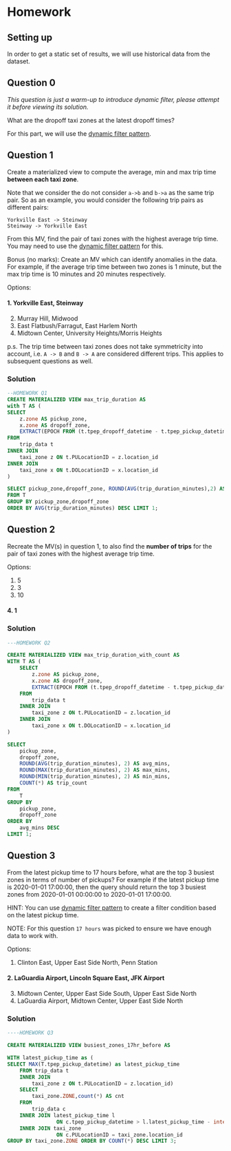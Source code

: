 # Homework

## Setting up

In order to get a static set of results, we will use historical data from the dataset.

## Question 0

_This question is just a warm-up to introduce dynamic filter, please attempt it before viewing its solution._

What are the dropoff taxi zones at the latest dropoff times?

For this part, we will use the [dynamic filter pattern](https://docs.risingwave.com/docs/current/sql-pattern-dynamic-filters/).

## Question 1

Create a materialized view to compute the average, min and max trip time **between each taxi zone**.

Note that we consider the do not consider `a->b` and `b->a` as the same trip pair.
So as an example, you would consider the following trip pairs as different pairs:

```plaintext
Yorkville East -> Steinway
Steinway -> Yorkville East
```

From this MV, find the pair of taxi zones with the highest average trip time.
You may need to use the [dynamic filter pattern](https://docs.risingwave.com/docs/current/sql-pattern-dynamic-filters/) for this.

Bonus (no marks): Create an MV which can identify anomalies in the data. For example, if the average trip time between two zones is 1 minute,
but the max trip time is 10 minutes and 20 minutes respectively.

Options:

#### 1. Yorkville East, Steinway

2. Murray Hill, Midwood
3. East Flatbush/Farragut, East Harlem North
4. Midtown Center, University Heights/Morris Heights

p.s. The trip time between taxi zones does not take symmetricity into account, i.e. `A -> B` and `B -> A` are considered different trips. This applies to subsequent questions as well.

### Solution

```sql
--HOMEWORK Q1
CREATE MATERIALIZED VIEW max_trip_duration AS
with T AS (
SELECT
    z.zone AS pickup_zone,
    x.zone AS dropoff_zone,
    EXTRACT(EPOCH FROM (t.tpep_dropoff_datetime - t.tpep_pickup_datetime)) / 60 AS trip_duration_minutes
FROM
    trip_data t
INNER JOIN
    taxi_zone z ON t.PULocationID = z.location_id
INNER JOIN
    taxi_zone x ON t.DOLocationID = x.location_id
)

SELECT pickup_zone,dropoff_zone, ROUND(AVG(trip_duration_minutes),2) AS AVG_MINS,ROUND(MAX(trip_duration_minutes),2) AS MAX_MINS,ROUND(MIN(trip_duration_minutes),2) AS MIN_MINUTES
FROM T
GROUP BY pickup_zone,dropoff_zone
ORDER BY AVG(trip_duration_minutes) DESC LIMIT 1;
```

## Question 2

Recreate the MV(s) in question 1, to also find the **number of trips** for the pair of taxi zones with the highest average trip time.

Options:

1. 5
2. 3
3. 10

#### 4. 1

### Solution

```sql
---HOMEWORK Q2

CREATE MATERIALIZED VIEW max_trip_duration_with_count AS
WITH T AS (
    SELECT
        z.zone AS pickup_zone,
        x.zone AS dropoff_zone,
        EXTRACT(EPOCH FROM (t.tpep_dropoff_datetime - t.tpep_pickup_datetime)) / 60 AS trip_duration_minutes
    FROM
        trip_data t
    INNER JOIN
        taxi_zone z ON t.PULocationID = z.location_id
    INNER JOIN
        taxi_zone x ON t.DOLocationID = x.location_id
)

SELECT
    pickup_zone,
    dropoff_zone,
    ROUND(AVG(trip_duration_minutes), 2) AS avg_mins,
    ROUND(MAX(trip_duration_minutes), 2) AS max_mins,
    ROUND(MIN(trip_duration_minutes), 2) AS min_mins,
    COUNT(*) AS trip_count
FROM
    T
GROUP BY
    pickup_zone,
    dropoff_zone
ORDER BY
    avg_mins DESC
LIMIT 1;
```

## Question 3

From the latest pickup time to 17 hours before, what are the top 3 busiest zones in terms of number of pickups?
For example if the latest pickup time is 2020-01-01 17:00:00,
then the query should return the top 3 busiest zones from 2020-01-01 00:00:00 to 2020-01-01 17:00:00.

HINT: You can use [dynamic filter pattern](https://docs.risingwave.com/docs/current/sql-pattern-dynamic-filters/)
to create a filter condition based on the latest pickup time.

NOTE: For this question `17 hours` was picked to ensure we have enough data to work with.

Options:

1. Clinton East, Upper East Side North, Penn Station

#### 2. LaGuardia Airport, Lincoln Square East, JFK Airport

3. Midtown Center, Upper East Side South, Upper East Side North
4. LaGuardia Airport, Midtown Center, Upper East Side North

### Solution

```sql
----HOMEWORK Q3

CREATE MATERIALIZED VIEW busiest_zones_17hr_before AS

WITH latest_pickup_time as (
SELECT MAX(T.tpep_pickup_datetime) as latest_pickup_time
	FROM trip_data t
    INNER JOIN
        taxi_zone z ON t.PULocationID = z.location_id)
    SELECT
        taxi_zone.ZONE,count(*) AS cnt
    FROM
        trip_data c
    INNER JOIN latest_pickup_time l
                ON c.tpep_pickup_datetime > l.latest_pickup_time - interval '17 hour'
    INNER JOIN taxi_zone
                ON c.PULocationID = taxi_zone.location_id
GROUP BY taxi_zone.ZONE ORDER BY COUNT(*) DESC LIMIT 3;
```
